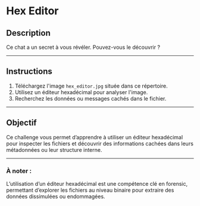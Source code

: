 # Hex Editor

## Description

Ce chat a un secret à vous révéler. Pouvez-vous le découvrir ?

---

## Instructions

1. Téléchargez l'image `hex_editor.jpg` située dans ce répertoire.
2. Utilisez un éditeur hexadécimal pour analyser l'image.
3. Recherchez les données ou messages cachés dans le fichier.

---

## Objectif

Ce challenge vous permet d’apprendre à utiliser un éditeur hexadécimal pour inspecter les fichiers et découvrir des informations cachées dans leurs métadonnées ou leur structure interne.

---

### À noter :
L’utilisation d’un éditeur hexadécimal est une compétence clé en forensic, permettant d’explorer les fichiers au niveau binaire pour extraire des données dissimulées ou endommagées.
